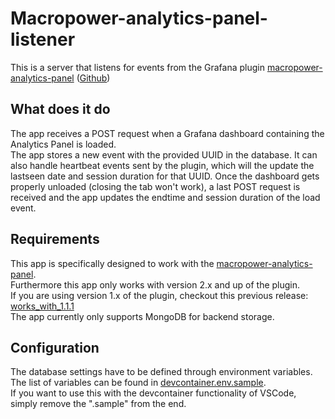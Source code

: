 # Macropower-analytics-panel-listener

This is a server that listens for events from the Grafana plugin [macropower-analytics-panel](https://grafana.com/grafana/plugins/macropower-analytics-panel?src=tw) ([Github](https://github.com/MacroPower/macropower-analytics-panel))

## What does it do

The app receives a POST request when a Grafana dashboard containing the Analytics Panel is loaded.  
The app stores a new event with the provided UUID in the database.
It can also handle heartbeat events sent by the plugin, which will the update the lastseen date and session duration for that UUID.
Once the dashboard gets properly unloaded (closing the tab won't work), a last POST request is received and the app updates the endtime and session duration of the load event.

## Requirements

This app is specifically designed to work with the [macropower-analytics-panel](https://grafana.com/grafana/plugins/macropower-analytics-panel?src=tw).  
Furthermore this app only works with version 2.x and up of the plugin.  
If you are using version 1.x of the plugin, checkout this previous release: [works_with_1.1.1](https://github.com/jtommi/analytics-panel-listener/releases/tag/works_with_1.1.1)  
The app currently only supports MongoDB for backend storage.

## Configuration

The database settings have to be defined through environment variables.  
The list of variables can be found in [devcontainer.env.sample](.devcontainer/devcontainer.env.sample).  
If you want to use this with the devcontainer functionality of VSCode, simply remove the ".sample" from the end.  
